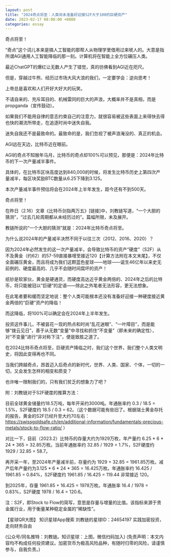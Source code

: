 ```yaml
---
layout: post
title: "2024奇点将至：人类尚未准备好迎接S2F大于100的巨硬资产"
date: 2023-02-17 08:00:00 +0800
categories: essay
---
```


奇点将至！

“奇点”这个词儿本来是搞人工智能的那帮人从物理学里借用过来唬人的。大意是指所谓AGI通用人工智能降临的那一刻。计算机将在智能上全方位碾压人类。

最近ChatGPT的爆红让无数人产生了错觉，真的彷佛看到AGI近在咫尺。

但是，穿越过牛熊、经历过市场大风大浪的我们，一定要学会：逆向思考！

上帝总是喜欢和人们开好大好大的玩笑。

不请自来的、充斥耳目的、机械雷同的巨大的声浪，大概率并不是真相，而是propganda（宣传鼓动）。

如果我们不能用自律的意志约束自己的注意力，就很容易被这些表面上来得快去得也快的潮流所带走，在追逐时尚中迷失自我。

迷失自我还不是最致命的。最致命的是，我们忽视了被声浪淹没的、真正的机会。

AGI远在天边，比特币近在眼前。

AGI的奇点不知猴年马月，比特币的奇点却100%可以预见，那便是：2024年比特币的下一次产量减半事件。

具体的，在比特币区块高度达到840,000的时候，将发生比特币历史上第四次产量减半，每区块奖励BTC数量从6.25下降到3.125。

本次产量减半事件预估将会在2024年上半年发生，距今还有不到500天。

奇点将至！

在昨日（2.16）文章《比特币剑指两万五》[链接]中，刘教链写道，“一个大胆的猜测”，“过去几轮周期都从未经历过的”。篇幅所限，未及展开。

教链所说的“一个大胆的猜测”就是：2024年比特币奇点将至。

为什么说2024年的产量减半决然不同于以往三次（2012、2016、2020）？

因为2024年必然发生的这一次产量减半，会导致比特币的资产“硬度”（S2F）从不及黄金（约62）的57-59直接暴增至接近120【计算方法附在本文末尾】，不仅全面碾压黄金，而且将成为我们这颗蓝色星球——地球——诞生46亿年以来史无前例的、硬度最高的、几乎不会随时间腐坏的资产！

纸钞是软家伙，黄金是硬通货，而硬度高达近乎黄金两倍的、2024年之后的比特币，将只能被冠以“巨硬”的定语——除此之外笔者无法形容，更无法想象。

在此笔者要和缓而坚定地说：整个人类可能根本还没有准备好迎接一种硬度接近黄金两倍的“巨硬”资产的降临！

而这降临，将100%可以确定会在2024年上半年发生。

投资这件事儿，不被昙花一现的热点和时尚“乱花迷眼”、“一叶障目”，而是能够“拨云见日”，善于从无数“变量”中寻找和抓住“不变量”（即未来的确定性），对“不变量”进行“非对称下注”，便是致胜之道了。

在2024比特币奇点将至，巨硬资产降临之时，我们这个世界，我们整个人类文明史，将因此变得再也不同。

当我们跨越奇点，昂首迈入后奇点的新时代，世界、人类、国家、个体，一切的一切，又会发生怎样的相变和质变？

也许唯一限制我们的，只有我们贫乏的想象力了吧？


附：刘教链对于S2F硬度的推算方法：

目前全球黄金储量约18.5万吨，每年开采约3000吨。年通胀率约 0.3 / 18.5 = 1.5%，S2F硬度约 18.5 / 0.3 = 62。（这个数据可能有些旧了。根据瑞士黄金存托的报告，黄金的S2F已经升至大约70左右：https://swissgoldsafe.ch/en/additional-information/fundamentals-precious-metals/stock-to-flow-ratio/ ）

对比一下，目前（2023.2）比特币的存量大约为1929万枚，年产量约 6.25 * 6 * 24 * 365 = 32.85万枚。当前年通胀率约 32.85 / 1929 = 1.7%，S2F硬度约 1929 / 32.85 = 58.7。

再开采一年，至2024年产量减半前，存量约为 1929 + 32.85 = 1961.85万枚。减产后年产量约为3.125 * 6 * 24 * 365 = 16.425万枚。年通胀率约 16.425 / 1961.85 = 0.84%，S2F硬度约 1961.85 / 16.425 = 119.44 非常接近 120。

到2025年，存量 1961.85 + 16.425 = 1978万枚。年通胀率 16.4 / 1978 = 0.83%，S2F硬度 1978 / 16.4 = 120.6。

注：S2F，即Stock to Flow的简写，意思是存量与增量的比值。该指标来源于贵金属行业，用于衡量某种稳定金属的“稀缺性”。

【星球QR大图】
知识星球App搜索
刘教链的星球ID：24654197
实践加密投资，走向财务自由

(公众号/同名推特：刘教链。知识星球：上图，微信扫码加入)
(免责声明：本文内容均不构成任何投资建议。加密货币为极高风险品种，有随时归零的风险，请谨慎参与，自我负责。)
